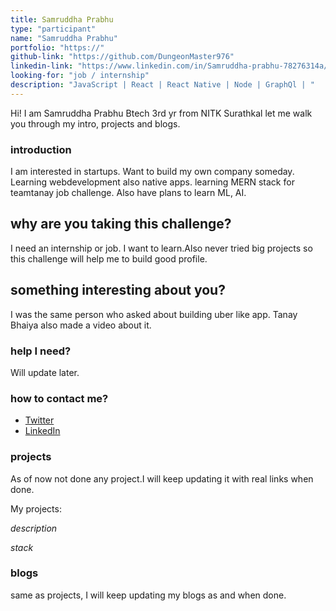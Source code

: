 ```yaml
---
title: Samruddha Prabhu
type: "participant"
name: "Samruddha Prabhu"
portfolio: "https://"
github-link: "https://github.com/DungeonMaster976"
linkedin-link: "https://www.linkedin.com/in/Samruddha-prabhu-78276314a/"
looking-for: "job / internship"
description: "JavaScript | React | React Native | Node | GraphQl | "
---
```


Hi! I am Samruddha Prabhu Btech 3rd yr from NITK Surathkal let me walk you through my intro, projects and blogs.

### introduction

I am interested in startups. Want to build my own company someday. Learning webdevelopment also native apps. learning MERN stack for teamtanay job challenge. Also have plans to learn ML, AI.

## why are you taking this challenge?

I need an internship or job. I want to learn.Also never tried big projects so this challenge will help me to build good profile.

## something interesting about you?

 I was the same person who asked about building uber like app. Tanay Bhaiya also made a video about it.

### help I need?

Will update later.

### how to contact me?

- [Twitter](https://twitter.com/SamruddhaPrabh1)
- [LinkedIn](https://www.linkedin.com/in/viren-suthar-4b3b0b197/)

### projects

As of now not done any project.I will keep updating it with real links when done.

My projects:

_description_

_stack_

### blogs

same as projects, I will keep updating my blogs as and when done.

